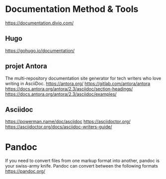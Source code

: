 # Documentation Method & Tools
https://documentation.divio.com/

## Hugo
https://gohugo.io/documentation/

## projet Antora
The multi-repository documentation site generator for tech writers who love writing in AsciiDoc.
https://antora.org/
https://gitlab.com/antora/antora
https://docs.antora.org/antora/2.3/asciidoc/section-headings/
https://docs.antora.org/antora/2.3/asciidoc/examples/

## Asciidoc
https://powerman.name/doc/asciidoc
https://asciidoctor.org/
https://asciidoctor.org/docs/asciidoc-writers-guide/

# Pandoc
If you need to convert files from one markup format into another, pandoc is your swiss-army knife. Pandoc can convert between the following formats
https://pandoc.org/